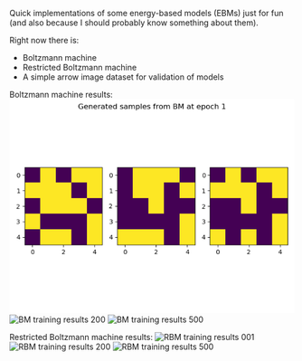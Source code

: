 Quick implementations of some energy-based models (EBMs) just for fun (and also because I should probably know something about them).

Right now there is:
* Boltzmann machine
* Restricted Boltzmann machine
* A simple arrow image dataset for validation of models

Boltzmann machine results:
![BM training results 001](./bm_001.png)
![BM training results 200](https://github.com/tamique-debrito/EBMImplementations/bm_500.png)
![BM training results 500](https://github.com/tamique-debrito/EBMImplementations/bm_500.png)

Restricted Boltzmann machine results:
![RBM training results 001](https://github.com/tamique-debrito/EBMImplementations/rbm_001.png)
![RBM training results 200](https://github.com/tamique-debrito/EBMImplementations/rbm_500.png)
![RBM training results 500](https://github.com/tamique-debrito/EBMImplementations/rbm_500.png)
